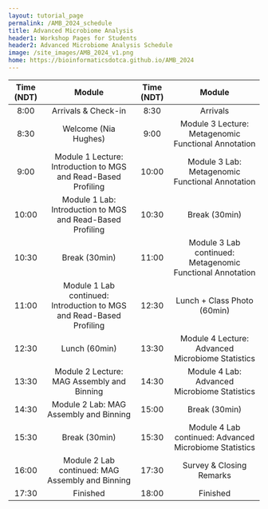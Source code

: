 ```yaml
---
layout: tutorial_page
permalink: /AMB_2024_schedule
title: Advanced Microbiome Analysis
header1: Workshop Pages for Students
header2: Advanced Microbiome Analysis Schedule
image: /site_images/AMB_2024_v1.png
home: https://bioinformaticsdotca.github.io/AMB_2024
---
```


| Time (NDT) |                                Module                                | Time (NDT) |                          Module                           |
| :--------: | :------------------------------------------------------------------: | :--------: | :-------------------------------------------------------: |
|    8:00    |                         Arrivals & Check-in                          |    8:30    |                         Arrivals                          |
|    8:30    |                         Welcome (Nia Hughes)                         |    9:00    |    Module 3 Lecture: Metagenomic Functional Annotation    |
|    9:00    |    Module 1 Lecture: Introduction to MGS and Read-Based Profiling    |   10:00    |      Module 3 Lab: Metagenomic Functional Annotation      |
|   10:00    |      Module 1 Lab: Introduction to MGS and Read-Based Profiling      |   10:30    |                       Break (30min)                       |
|   10:30    |                            Break (30min)                             |   11:00    | Module 3 Lab continued: Metagenomic Functional Annotation |
|   11:00    | Module 1 Lab continued: Introduction to MGS and Read-Based Profiling |   12:30    |                Lunch + Class Photo (60min)                |
|   12:30    |                            Lunch (60min)                             |   13:30    |     Module 4 Lecture: Advanced Microbiome Statistics      |
|   13:30    |              Module 2 Lecture: MAG Assembly and Binning              |   14:30    |       Module 4 Lab: Advanced Microbiome Statistics        |
|   14:30    |                Module 2 Lab: MAG Assembly and Binning                |   15:00    |                       Break (30min)                       |
|   15:30    |                            Break (30min)                             |   15:30    |  Module 4 Lab continued: Advanced Microbiome Statistics   |
|   16:00    |           Module 2 Lab continued: MAG Assembly and Binning           |   17:30    |                 Survey & Closing Remarks                  |
|   17:30    |                               Finished                               |   18:00    |                         Finished                          |